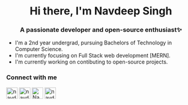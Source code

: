 <!--
**Navdeepsingh4298/Navdeepsingh4298** is a ✨ _special_ ✨ repository because its `README.md` (this file) appears on your GitHub profile.

Here are some ideas to get you started:

- 🔭 I’m currently working on ...
- 🌱 I’m currently learning ...
- 👯 I’m looking to collaborate on ...
- 🤔 I’m looking for help with ...
- 💬 Ask me about ...
- 📫 How to reach me: ...
- 😄 Pronouns: ...
- ⚡ Fun fact: ...
-->


<h1 align="center">Hi there, I'm Navdeep Singh</h1>
<h3 align="center">A passionate developer and open-source enthusiast✨</h3>

- I'm a 2nd year undergrad, pursuing Bachelors of Technology in Computer Science.
- I'm currently focusing on Full Stack web development [MERN].
- I'm currently working on contibuting to open-source projects.


<h3>Connect with me</h3>
<p>
<!-- <a href="navdeepsingh4298@gmail.com" target="_blank"><img align="center" src="https://cdn.jsdelivr.net/npm/simple-icons@3.0.1/icons/letterboxd.svg" alt="navdeepsingh4298" height="30" width="30" /></a> -->
<a href="https://www.linkedin.com/in/navdeepsingh4298/" target="_blank"><img align="center" src="https://cdn.jsdelivr.net/npm/simple-icons@3.0.1/icons/linkedin.svg" alt="navdeepsingh4298" height="30" width="30" /></a>
<a href="https://instagram.com/navdeep_singh4298" target="_blank"><img align="center" src="https://cdn.jsdelivr.net/npm/simple-icons@3.0.1/icons/instagram.svg" alt="navdeep_singh4298" height="30" width="30" /></a>
<a href="https://www.hackerrank.com/Navdeepsingh4298" target="_blank"><img align="center" src="https://cdn.jsdelivr.net/npm/simple-icons@3.0.1/icons/hackerrank.svg" alt="Navdeepsingh4298" height="30" width="30" /></a>
<a href="https://www.hackerearth.com/@navdeep51" target="_blank"><img align="center" src="https://cdn.jsdelivr.net/npm/simple-icons@3.0.1/icons/hackerearth.svg" alt="navdeep51" height="30" width="30" /></a>

</p>
